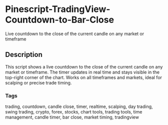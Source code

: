# Pinescript-TradingView-Countdown-to-Bar-Close
Live countdown to the close of the current candle on any market or timeframe

## Description
This script shows a live countdown to the close of the current candle on any market or timeframe. The timer updates in real time and stays visible in the top-right corner of the chart. Works on all timeframes and markets, ideal for scalping or precise trade timing.

### Tags
trading, countdown, candle close, timer, realtime, scalping, day trading, swing trading, crypto, forex, stocks, chart tools, trading tools, time management, candle timer, bar close, market timing, tradingview
